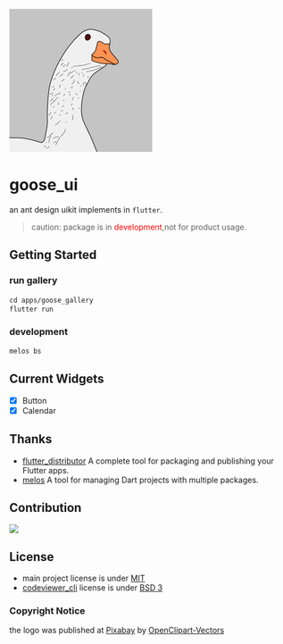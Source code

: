 ![logo](docs/image/logo.png)

# goose_ui
an ant design uikit implements in `flutter`. 

> caution: package is in <span style="color:red">development</span>,not for product usage.
## Getting Started

### run gallery 

```shell
cd apps/goose_gallery
flutter run
```

### development

```dart
melos bs
```

## Current Widgets

* [x] Button
* [x] Calendar

## Thanks 

* [flutter_distributor](https://github.com/leanflutter/flutter_distributor) A complete tool for packaging and publishing your Flutter apps.
* [melos](https://github.com/invertase/melos) A tool for managing Dart projects with multiple packages. 

## Contribution

<div style="display:flex;flex-wrap: wrap;gap: 8px">
    <img src="https://avatars.githubusercontent.com/u/35956195?v=4" width="64">
    <!-- add more Contributor here -->
</div>

## License

* main project license is under [MIT](./LICENSE)
* [codeviewer_cli](./gallery/tool/codeviewer_cli) license is under [BSD 3](./gallery/tool/codeviewer_cli/LICENSE)


### Copyright Notice
the logo was published at [Pixabay](https://pixabay.com/zh/?utm_source=link-attribution&amp;utm_medium=referral&amp;utm_campaign=image&amp;utm_content=148806) by [OpenClipart-Vectors](https://pixabay.com/zh/users/openclipart-vectors-30363/?utm_source=link-attribution&amp;utm_medium=referral&amp;utm_campaign=image&amp;utm_content=148806)
